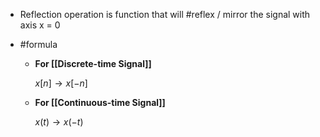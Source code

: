 - Reflection operation is function that will #reflex / mirror the signal with axis x = 0

- #formula 
	- **For [[Discrete-time Signal]]**
	  
	  $x[n] \to x[-n]$

	- **For [[Continuous-time Signal]]**
	  
	  $x(t) \to x(-t)$ 
  